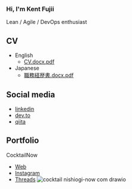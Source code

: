 ### Hi, I'm Kent Fujii

Lean / Agile / DevOps enthusiast

## CV

- English
    - [CV.docx.pdf](https://github.com/KentFujii/KentFujii/files/12556740/kent-cv.docx.pdf)
- Japanese
    - [職務経歴書.docx.pdf](https://github.com/KentFujii/KentFujii/files/13146631/docx.pdf)

## Social media

- [linkedin](https://www.linkedin.com/in/KentFujii/)
- [dev.to](https://dev.to/kentfujii)
- [qiita](https://qiita.com/KentFujii)

## Portfolio

CocktailNow
- [Web](https://cocktail.nishiogi-now.com)
- [Instagram](https://www.instagram.com/cocktail_now_)
- [Threads](https://www.threads.net/@cocktail_now_)
![cocktail nishiogi-now com drawio](https://github.com/KentFujii/KentFujii/assets/10591076/f64e7ef6-0fa1-447a-ada3-99e950f82f6d)
